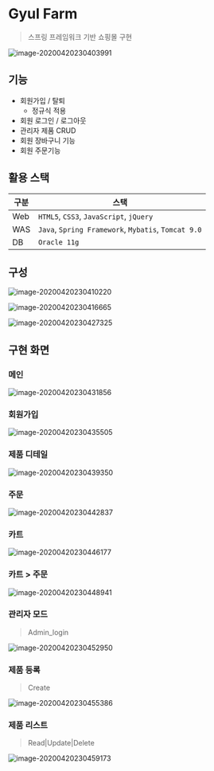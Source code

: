 # Gyul Farm

> 스프링 프레임워크 기반 쇼핑몰 구현

![image-20200420230403991](md_images/image-20200420230403991.png)

## 기능

- 회원가입 / 탈퇴
  - 정규식 적용
- 회원 로그인 / 로그아웃
- 관리자 제품 CRUD
- 회원 장바구니 기능
- 회원 주문기능 

## 활용 스택

| 구분 | 스택                                                  |
| ---- | ----------------------------------------------------- |
| Web  | `HTML5`, `CSS3`, `JavaScript`, `jQuery`               |
| WAS  | `Java`,  `Spring Framework`,  `Mybatis`, `Tomcat 9.0` |
| DB   | `Oracle 11g`                                          |



## 구성



![image-20200420230410220](md_images/image-20200420230410220.png)



![image-20200420230416665](md_images/image-20200420230416665.png)

![image-20200420230427325](md_images/image-20200420230427325.png)

## 구현 화면

### 메인

![image-20200420230431856](md_images/image-20200420230431856.png)

### 회원가입

![image-20200420230435505](md_images/image-20200420230435505.png)

### 제품 디테일

![image-20200420230439350](md_images/image-20200420230439350.png)

### 주문

![image-20200420230442837](md_images/image-20200420230442837.png)

### 카트

![image-20200420230446177](md_images/image-20200420230446177.png)

### 카트 > 주문

![image-20200420230448941](md_images/image-20200420230448941.png)

### 관리자 모드

> Admin_login

![image-20200420230452950](md_images/image-20200420230452950.png)

### 제품 등록

> Create

![image-20200420230455386](md_images/image-20200420230455386.png)

### 제품 리스트

> Read|Update|Delete

![image-20200420230459173](md_images/image-20200420230459173.png)